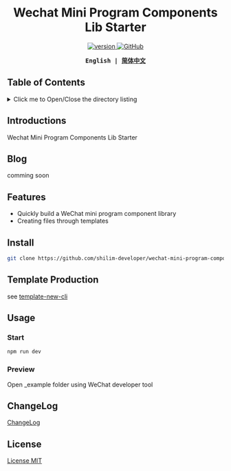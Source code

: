 <h1 align="center">Wechat Mini Program Components Lib Starter</h1>

<p align="center">
  <a href="https://github.com/shilim-developer/wechat-mini-program-components-lib-starter/blob/master">
    <img alt="version" src="https://img.shields.io/github/package-json/v/shilim-developer/wechat-mini-program-components-lib-starter"/>
  </a>
   <a href="https://github.com/shilim-developer/wechat-mini-program-components-lib-starter/blob/master/LICENSE">
    <img alt="GitHub" src="https://img.shields.io/github/license/shilim-developer/wechat-mini-program-components-lib-starter"/>
  </a>
</p>

<div align="center">
<strong>
<samp>

English | [简体中文](README.zh-Hans.md)

</samp>
</strong>
</div>

## Table of Contents

<details>
  <summary>Click me to Open/Close the directory listing</summary>

- [Introductions](#introductions)
- [Blog](#blog)
- [Features](#features)
- [Install](#install)
- [Template Production](#template-production)
- [Usage](#usage)
  - [Start](#start)
  - [Preview](#preview)
- [ChangeLog](#changelog)
- [License](#license)

</details>

## Introductions

Wechat Mini Program Components Lib Starter

## Blog

comming soon

## Features

- Quickly build a WeChat mini program component library
- Creating files through templates

## Install

```sh
git clone https://github.com/shilim-developer/wechat-mini-program-components-lib-starter.git
```

## Template Production
see [template-new-cli](https://github.com/shilim-developer/template-new-cli)

## Usage

### Start
```sh
npm run dev
```

### Preview
Open _example folder using WeChat developer tool 

## ChangeLog

[ChangeLog](./CHANGELOG.md)

## License

[License MIT](./LICENSE)
